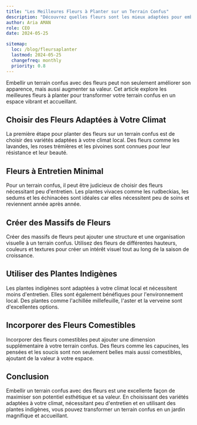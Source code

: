```yaml
---
title: "Les Meilleures Fleurs à Planter sur un Terrain Confus"
description: "Découvrez quelles fleurs sont les mieux adaptées pour embellir un terrain confus."
author: Aria AMAN
role: CEO
date: 2024-05-25

sitemap:
  loc: /blog/fleursaplanter
  lastmod: 2024-05-25
  changefreq: monthly
  priority: 0.8
---
```


Embellir un terrain confus avec des fleurs peut non seulement améliorer son apparence, mais aussi augmenter sa valeur. Cet article explore les meilleures fleurs à planter pour transformer votre terrain confus en un espace vibrant et accueillant.

<!--more-->

## Choisir des Fleurs Adaptées à Votre Climat

La première étape pour planter des fleurs sur un terrain confus est de choisir des variétés adaptées à votre climat local. Des fleurs comme les lavandes, les roses trémières et les pivoines sont connues pour leur résistance et leur beauté.

## Fleurs à Entretien Minimal

Pour un terrain confus, il peut être judicieux de choisir des fleurs nécessitant peu d'entretien. Les plantes vivaces comme les rudbeckias, les sedums et les échinacées sont idéales car elles nécessitent peu de soins et reviennent année après année.

## Créer des Massifs de Fleurs

Créer des massifs de fleurs peut ajouter une structure et une organisation visuelle à un terrain confus. Utilisez des fleurs de différentes hauteurs, couleurs et textures pour créer un intérêt visuel tout au long de la saison de croissance.

## Utiliser des Plantes Indigènes

Les plantes indigènes sont adaptées à votre climat local et nécessitent moins d'entretien. Elles sont également bénéfiques pour l'environnement local. Des plantes comme l'achillée millefeuille, l'aster et la verveine sont d'excellentes options.

## Incorporer des Fleurs Comestibles

Incorporer des fleurs comestibles peut ajouter une dimension supplémentaire à votre terrain confus. Des fleurs comme les capucines, les pensées et les soucis sont non seulement belles mais aussi comestibles, ajoutant de la valeur à votre espace.

## Conclusion

Embellir un terrain confus avec des fleurs est une excellente façon de maximiser son potentiel esthétique et sa valeur. En choisissant des variétés adaptées à votre climat, nécessitant peu d'entretien et en utilisant des plantes indigènes, vous pouvez transformer un terrain confus en un jardin magnifique et accueillant.
